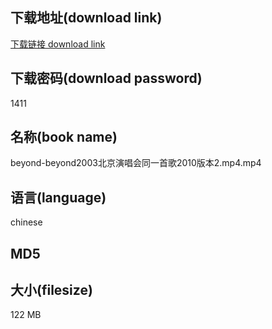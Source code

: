## 下载地址(download link)
[下载链接 download link](https://voluble-croquembouche-d321dc.netlify.app/?s=beyond-beyond2003%E5%8C%97%E4%BA%AC%E6%BC%94%E5%94%B1%E4%BC%9A%E5%90%8C%E4%B8%80%E9%A6%96%E6%AD%8C2010%E7%89%88%E6%9C%AC2.mp4)

## 下载密码(download password)
1411

## 名称(book name)
beyond-beyond2003北京演唱会同一首歌2010版本2.mp4.mp4

## 语言(language)
chinese

## MD5


## 大小(filesize)
122 MB
